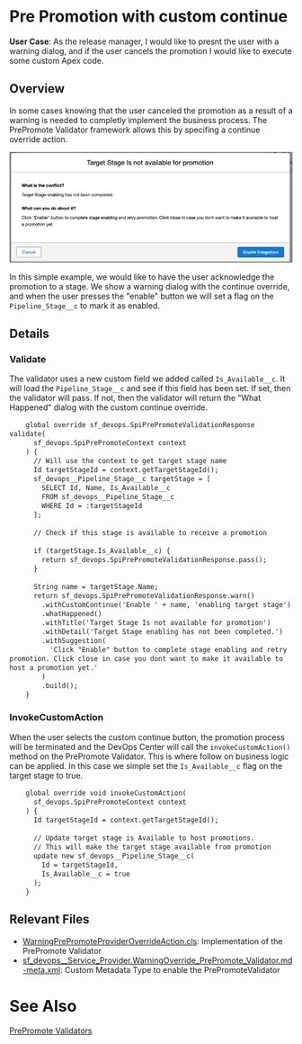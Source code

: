# Pre Promotion with custom continue

**User Case**: As the release manager, I would like to presnt the user with a warning dialog, and if the user cancels the promotion I would like to execute some custom Apex code.

## Overview

In some cases knowing that the user canceled the promotion as a result of a warning is needed to completly implement the business process. The PrePromote Validator framework allows this by specifing a continue override action.

![image](../files/customContinue.png)

In this simple example, we would like to have the user acknowledge the promotion to a stage. We show a warning dialog with the continue override, and when the user presses the "enable" button we will set a flag on the `Pipeline_Stage__c` to mark it as enabled.

## Details

### Validate

The validator uses a new custom field we added called `Is_Available__c`. It will load the `Pipeline_Stage__c` and see if this field has been set. If set, then the validator will pass. If not, then the validator will return the "What Happened" dialog with the custom continue override.

```
    global override sf_devops.SpiPrePromoteValidationResponse validate(
      sf_devops.SpiPrePromoteContext context
    ) {
      // Will use the context to get target stage name
      Id targetStageId = context.getTargetStageId();
      sf_devops__Pipeline_Stage__c targetStage = [
        SELECT Id, Name, Is_Available__c
        FROM sf_devops__Pipeline_Stage__c
        WHERE Id = :targetStageId
      ];

      // Check if this stage is available to receive a promotion

      if (targetStage.Is_Available__c) {
        return sf_devops.SpiPrePromoteValidationResponse.pass();
      }

      String name = targetStage.Name;
      return sf_devops.SpiPrePromoteValidationResponse.warn()
        .withCustomContinue('Enable ' + name, 'enabling target stage')
        .whatHappened()
        .withTitle('Target Stage Is not available for promotion')
        .withDetail('Target Stage enabling has not been completed.')
        .withSuggestion(
          'Click "Enable" button to complete stage enabling and retry promotion. Click close in case you dont want to make it available to host a promotion yet.'
        )
        .build();
    }

```

### InvokeCustomAction

When the user selects the custom continue button, the promotion process will be terminated and the DevOps Center will call the `invokeCustomAction()` method on the PrePromote Validator. This is where follow on business logic can be applied. In this case we simple set the `Is_Available__c` flag on the target stage to true.

```
    global override void invokeCustomAction(
      sf_devops.SpiPrePromoteContext context
    ) {
      Id targetStageId = context.getTargetStageId();

      // Update target stage is Available to host promotions.
      // This will make the target stage available from promotion
      update new sf_devops__Pipeline_Stage__c(
        Id = targetStageId,
        Is_Available__c = true
      );
    }
```

## Relevant Files

- [WarningPrePromoteProviderOverrideAction.cls](../../force-app/main/default/classes/prePromote/WarningPrePromoteProviderOverrideAction.cls): Implementation of the PrePromote Validator
- [sf_devops\_\_Service_Provider.WarningOverride_PrePromote_Validator.md-meta.xml](../../force-app/main/default/customMetadata/sf_devops__Service_Provider.WarningOverride_PrePromote_Validator.md-meta.xml): Custom Metadata Type to enable the PrePromoteValidator

# See Also

[PrePromote Validators](../PrePromoteValidators.md)
